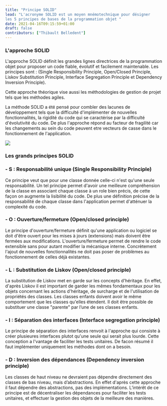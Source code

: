 ```yaml
---
title: "Principe SOLID"
lead: "L'acronyme SOLID est un moyen mnémotechnique pour désigner
les 5 principes de bases de la programmation objet "
date: 2021-04-16T09:15:59+01:00
draft: false
contributors: ["Thibault Belledent"]
---
```

<div style="text-align: left">

### L'approche SOLID

L'approche SOLID définit les grandes lignes directrices
de la programmation objet pour proposer un code fiable, évolutif
et facilement maintenable.
Les principes sont : (Single Responsibility Principle,
Open/Closed Principle, Liskov Substitution Principle,
Interface Segregation Principle et Dependency Inversion Principle).

Cette approche théorique vise aussi les méthodologies de gestion de
projet tels que les méthodes agiles.

La méthode SOLID a été pensé pour combler des lacunes de développement
tels que la difficulté d'implémenter de nouvelles fonctionnalités,
la rigidité du code qui se caractérise par la difficulté
d'évolutivité du code. De plus l'approche répond au facteur
de fragilité car les changements au sein du code peuvent etre vecteurs
de casse dans le fonctionnement de l'application.

</div>

<img style="max-height: 300px" src="https://www.boxpiper.com/static/433c2c22a5faafa867405b40da29b2ab/be464/solid-design-principle-1.jpg"/>

<div style="text-align: left">

### Les grands principes SOLID

### - S : Responsabilité unique (Single Responsibility Principle)

Ce principe veut que pour une classe donnée celle-ci n'est
qu'une seule responsabilité. Un tel principe permet d'avoir une
meilleure compréhension de la classe en associant chaque classe à un role
bien précis, de cette façon on augmente la lisibilité du code.
De plus une définition précise de la responsabilité de chaque
classe dans l'application permet d'atténuer la complexité du code.

### - O : Ouverture/fermeture (Open/closed principle)

Le principe d'ouverture/fermeture définit qu'une application
ou logiciel se doit d'être ouvert pour les mises à jours (extensions)
mais doivent être fermées aux modifications.
L'ouverture/fermeture permet de rendre le code extensible sans
pour autant modifier la mécanique interne. Concrètement l'ajout
de nouvelles fonctionnalités ne doit pas poser de problèmes
au fonctionnement de celles déjà existantes.

### - L : Substitution de Liskov (Open/closed principle)

La substitution de Liskov met en garde sur les concepts d'héritage.
En effet, d'après Liskov il est important de garder les mêmes
fondamentaux pour les objets concernant les actions
d'héritage, de surcharge et de l'utilisation de propriétés des classes.
Les classes enfants doivent avoir le même comportement que les classes
qu'elles étendent. Il doit être possible de substituer une classe
"parente" par l’une de ses classes enfants.

### - I : Séparation des interfaces (Interface segregation principle)

Le principe de séparation des interfaces renvoit à l'approche qui
consiste à créer plusieures interfaces plutot qu'une seule qui serait
plus lourde. Cette conception a l'vantage de faciliter les tests
unitaires. De facon résumé il faut implémenter uniquement
les méthodes dont on a besoin.

### - D : Inversion des dépendances (Dependency inversion principle)

Les classes de haut niveau ne devraient pas dépendre directement
des classes de bas niveau, mais d’abstractions.
En effet d'après cette approche il faut dépendre des abstractions,
pas des implémentations. L’intérêt de ce principe est de
décentraliser les dépendances pour faciliter les tests unitaires,
et effectuer la gestion des objets de la meilleure des manières.

</div>







